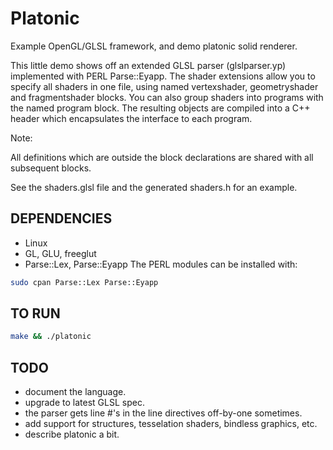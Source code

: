 Platonic
========

Example OpenGL/GLSL framework, and demo platonic solid renderer.

This little demo shows off an extended GLSL parser (glslparser.yp)
implemented with PERL Parse::Eyapp. The shader extensions allow
you to specify all shaders in one file, using named vertexshader,
geometryshader and fragmentshader blocks. You can also group shaders
into programs with the named program block. The resulting objects
are compiled into a C++ header which encapsulates the interface to
each program.

Note:

All definitions which are outside the block declarations are shared
with all subsequent blocks.

See the shaders.glsl file and the generated shaders.h for an example.

DEPENDENCIES
------------

* Linux
* GL, GLU, freeglut
* Parse::Lex, Parse::Eyapp
The PERL modules can be installed with:

```bash
sudo cpan Parse::Lex Parse::Eyapp
```

TO RUN
------

```bash
make && ./platonic
```

TODO
----

* document the language.
* upgrade to latest GLSL spec.
* the parser gets line #'s in the line directives off-by-one sometimes.
* add support for structures, tesselation shaders, bindless graphics, etc.
* describe platonic a bit.
